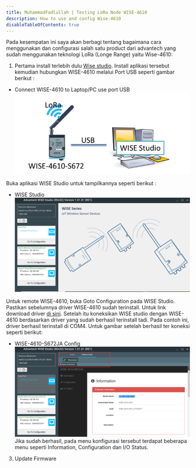 ```yaml
---
title: MuhammadFadlullah | Testing LoRa Node WISE-4610
description: How to use and config Wise-4610
disableTableOfContents: true
---
```


Pada kesempatan ini saya akan berbagi tentang bagaimana cara menggunakan dan configurasi salah satu product dari advantech yang sudah menggunakan teknologi LoRa (Longe Range) yaitu Wise-4610:

1. Pertama install terlebih dulu [Wise studio](https://support.advantech.com/support/DownloadSRDetail_New.aspx?SR_ID=1-1MJSJKX&Doc_Source=Download). Install aplikasi tersebut kemudian hubungkan WISE-4610 melalui Port USB seperti gambar berikut :
- Connect WISE-4610 to Laptop/PC use port USB
![Connect WISE-4610 to Laptop/PC use port USB](img/WISE4610-conect-USB.PNG)

Buka aplikasi WISE Studio untuk tampilkannya seperti berikut :
- WISE Studio
![WISE Studio](img/Wise-studio1.PNG)

Untuk remote WISE-4610, buka Goto Configuration pada WISE Studio. Pastikan sebelumnya driver WISE-4610 sudah terinstall. Untuk link download driver [di sini](https://support.advantech.com/support/SearchResult.aspx?keyword=WISE-4610&searchtabs=BIOS,Certificate,Datasheet,Documentation,Driver,Firmware,Manual,Online%20Training,Software%20Utility,Utility,FAQ,Installation,Software%20API,Software%20API%20Manual,3D%20Model,Quick%20Start%20Guide,Reference,eCatalog,Video,Webcast,Whitepaper,SDK,OS&select_tab=Driver). Setelah itu koneksikan WISE studio dengan WISE-4610 berdasarkan driver yang sudah berhasil terinstall tadi. Pada contoh ini, driver berhasil terinstall di COM4. Untuk gambar setelah berhasil ter koneksi seperti berikut:
- WISE-4610-S672JA Config
![WISE-4610-S672JA Config](img/WISE-4610-config.png)
Jika sudah berhasil, pada menu konfigurasi tersebut terdapat beberapa menu seperti Information, Configuration dan I/O Status.
3. Update Firmware

